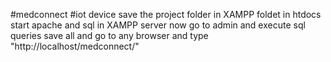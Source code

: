 #medconnect
#iot device
save the project folder in XAMPP foldet in htdocs
start apache and sql in XAMPP server
now go to admin and execute sql queries
save all and go to any browser and type 
"http://localhost/medconnect/"
